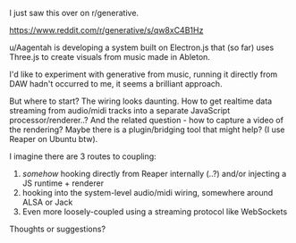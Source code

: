 I just saw this over on r/generative. 

https://www.reddit.com/r/generative/s/qw8xC4B1Hz

u/Aagentah is developing a system built on Electron.js that (so far) uses Three.js to create visuals from music made in Ableton.

I'd like to experiment with generative from music, running it directly from DAW hadn't occurred to me, it seems a brilliant approach. 

But where to start? The wiring looks daunting. How to get realtime data streaming from audio/midi tracks into a separate JavaScript processor/renderer..? 
And the related question - how to capture a video of the rendering?
Maybe there is a plugin/bridging tool that might help? (I use Reaper on Ubuntu btw).

I imagine there are 3 routes to coupling: 

1. *somehow*  hooking directly from Reaper internally (..?) and/or injecting a JS runtime + renderer
2.  hooking into the system-level audio/midi wiring, somewhere around ALSA or Jack
3. Even more loosely-coupled using a streaming protocol like WebSockets

Thoughts or suggestions?